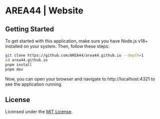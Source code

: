 # AREA44 | Website

## Getting Started

To get started with this application, make sure you have Node.js v18+ installed on your system. Then, follow these steps:

```bash
git clone https://github.com/AREA44/area44.github.io --depth=1
cd area44.github.io
pnpm install
pnpm dev
```

Now, you can open your browser and navigate to http://localhost:4321 to see the application running.

## License

Licensed under the [MIT License](LICENSE).
